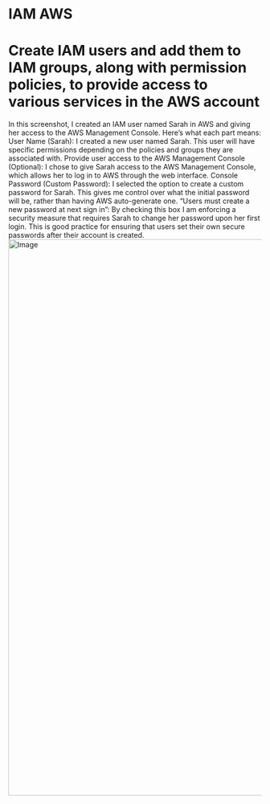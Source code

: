 # IAM AWS
# Create IAM users and add them to IAM groups, along with permission policies, to provide access to various services in the AWS account


In this screenshot, I created an IAM user named Sarah in AWS and giving her access to the AWS Management Console. Here’s what each part means: User Name (Sarah): I created a new user named Sarah. This user will have specific permissions depending on the policies and groups they are associated with. Provide user access to the AWS Management Console (Optional): I chose to give Sarah access to the AWS Management Console, which allows her to log in to AWS through the web interface. Console Password (Custom Password): I selected the option to create a custom password for Sarah. This gives me control over what the initial password will be, rather than having AWS auto-generate one. “Users must create a new password at next sign in”: By checking this box I am enforcing a security measure that requires Sarah to change her password upon her first login. This is good practice for ensuring that users set their own secure passwords after their account is created.
 <img width="1912" height="1108" alt="Image" src="https://github.com/user-attachments/assets/364d1688-d21f-48b7-aad7-374b039beb6e" />


